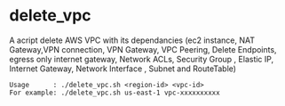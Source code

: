 # delete_vpc

A acript delete AWS VPC with its dependancies (ec2 instance, NAT Gateway,VPN connection, VPN Gateway, VPC Peering, Delete Endpoints, egress only internet gateway, Network ACLs, Security Group , Elastic IP, Internet Gateway, Network Interface , Subnet and RouteTable)
```
Usage      : ./delete_vpc.sh <region-id> <vpc-id>
For example: ./delete_vpc.sh us-east-1 vpc-xxxxxxxxxx
```
